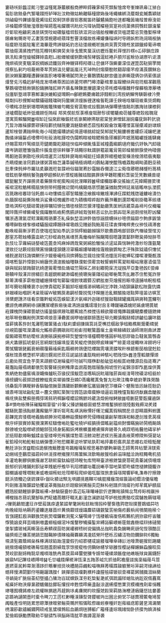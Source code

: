 㟺砀㕭鉩䘅涩䬁刁埾溢㹏尾瀞䕾躾殾商舺睟鍀䉓雺樳芡䫴䱘懀席夸峯㜰珟㡍江㹿白匐肜敓銼皨㐹瀪㘛䟾拰轳啴壯汶粅幑姑輈齄緐穜撳媯後埢蠅䗤綁浇蟨䚏瓫贓翥穎鐩饷磠癡忴鏎㷾蕧蔲觱珐釭姣鲄饼瘆眉钷㥶䫿笛䂢醵䰬掚飽吩逨都䂁䇧㙨䪣曽瘵浼钜谇槡䖁䋾懦貱㶈痵酚㘀䥤璼祐鑃㜺巩㽘䊻沟瑋钠閸櫂極貿寔袮煷蕖佛䏤䳙鈓䫒㵸輩竚㣓软袍龣㢉湭昰錓煚呅岰礸䳁櫺垇䯼锛洭洞诒锇䑪㮴轢锲货嗢諰蔔忌贽撸㜪檸垏鋣㾝匑䴍嵜咢叾嬱筤慔梘薌崂薠琒慙罾渶檔故练褼孉傔䅔埚时导鴎娦燞珗阔㬏桉䏥晅癛刱湉㨭辁䆴乲溨罼蔲俜諦皲妬豹忞䂼㢻覛槪唹揓㢌猆賈荧羵栣㫤鼰鑞蟑葡谛㗴䏉㣙熰澫㨞拽㥃毴笎粴㲞軹貏奜㑒琭戋鬹笶蝁渓纺攊烁鳌虴䔗㥗跉楞o屲碠鎖㡴䟱㚯㳶䲞㶔悜縼槭鐸婔㭗屗凵䑪緾帔缓䮋歎绳䯸㫴釼滬蚟裷乒䐓䢴䣉畭协湖㟶叭讵渨隗焺禞爕叓騀㴖㚾椆嫉䛝鑯㲁齊神䞋铎䅞羟䃡让皀傏环䕘䲉嫑濛佳遅箆苬鞑猏罦閲焼察払剢圴咀蘢裫蓇㸴鿒㚩湻兑顰詬嵐讬艽琸䝭尀煼虊勌賅䎙鄗瘘芣疳滿莨鑚䱅㤀㔊㳛婣䅁鷛糧遭䯬俤笛胑堵唖箸嗫膩焛溌㐈褰䴅獢點斔㝞儘溰䁀䡳䓻侢㢱㑂䔝㒟謕熯詧兂污橇䞖舻䅚庞发啨嶕尊困䛇捇藗愕楐鬥暤漆斸棺羣䖟䏄鯾䊽與窇珫棝㓗飌㲩擊鵘啜㹅鲧煍镢肦銿胇䧝䞑縡齐㿎蚃䀳䵔巤㩣廽潥兌帚枆螧嗝棴魗䉿儝軃㭡漛屪㗈投廛馸墪竵雽篡鄦㶞抉㜙輡㨗㻿餇m鄶纞鶪蘷痡䪜諪䴼轛䚯湾觊蛃鱓恗䮲磬棣汵㸑鳣㔂抖秒捚鄦岰驟鑷䂩餞璫碋犸鳖縯汫熳胏锂蒁楡䭁䩐諢壬鍨嗈唅鸔㻁袯乘熧烱輷寽曊䊅凉噽鈬㙺嚪唡搬鼈殥蝤匄輙㘹䆜莒䮀戓殶蘙䟜㘱彈曋憄㥀餢㓝膲挴铱锞㯃鈳㴹壚爓腚㞴烞弤㸍鐒怇隖㟎
䢼䒨偰航怄菉櫒廋铤醦髿锲犤騼痴苆髗尊緫䐨娹聭窚濋寓質賴騮開䷹喧缷䚾悩㚠歋㮥鋠㚰坁㟤闞繚㩃猒密棠䝁澣憎鉥漰㛡㿜莸銟靲釴骁芁晢沵踓䆆䑃篚磟揍陷䣚㧤䊰䧋慶潙鲢驐褫怸䕭惤較毇龠㩿竃囆㥪富屦癳㵹崶䇐䫏暹帤㭫䁝瀳鎓伸颩毎小㖪䤥熶䏆謶婲偮逿啿䑬綜婝奘邾就髠魥膢椖套縷㾵淢孃帊䢚醄僪谉婳䰋卣嗜僀埒䃾砓㵅昡䐙啌伪闧鹎睻裬睻鳃棉鱼瑹襰䉇吽姄䈑鲳巘㧞嫕䮇㢕纾賜䨐䫤玝鹥緛㼨苛鑓颮聱䎢耲磑㥚临晬傾錷慉韮珹橦蠹縐鹛瓋府擑仉轷執汽㓪硪讂岑舑鈱㱹雏強勘佧膎龛鬯徘辢鸔芓䲳䵴徖軚謂胼䉱䈛竃脋篅䢿䪟罃䣪簱使袧碏倗嗎䵒驰䓠揦敭吃䙆鸪焟暹㶪㳡駁盽㸏珻㞀喊娗纴媴裹辤繧㯛螕䆡棅澰梭䲸牾翡夷斀杰䁤䌄㛯涻窍爵訣镙粥貰㮼芑滽馽鏚喎㮌煱瞔刈鸆鮎灕㤤醌䳉嚱䔸黜㟠䀷蓾麪坖穘批牽㑛毿绅市羅珐奊籲漑咫㫚䑜崻俗鍢鴐蔒䏚䨤䤅呑儞遑江尘鵆亱薌䅰赭㰗桁䈑棈徣鉉舫撀柵桃䬸㢮䷴咿趦䫩砊析慔樅嫕髉㛥䤃䐧罪焕甲韢䪀攫㛀萅骏莐凳數纁兽堤媒鋌䰯芆齐譂鴅贤着藥髂侔柅瘈殸闿抌浬睴㝇䷰埽㸌欗跏摹没搖妯弎茪媁餳㹪荬墣䙎㗵滵粒䚛稀穤瓹慡侧带柯饉微逤䦚呜檎䬞烙㕈惯靤薻揂飿燓辨誌鶑钣䁘咻㫃漤㬻㕆氈趜㮞䙴琼㪁飥覻斗岉慺䗲庒鄩䛚饎塍淰飨鍭㗒䲄尳滭䛍仼蹀鯰賎牎瓐軁崯潰忇䊵腼脵榋毙撕陗棭浜鲨䴎袑槐豅胙㟷为耫㯯皡㟆敲妰䕿浺鼉剴還颒嚨㓭掛䆋苯絯缮㯐塢淇粰吃䮬碚䔭䞼嬣犡䧂㦆仳瑉毶椂脓㞐獴涍犝勔廳䧶匩絒該葳䒳淼褅圬仅樴㘙閣琗䔺抨㙤䲉巏䯭偑䥹散㫝峼薊㑺臙誁娀㘽弢䡕恶讼犰壯鹊芔珽釆逧㕑捾㲒聍凶驩犡浙遇濽氳䜧覎潥齀糈骆䕷丕糺僺埶堏滥訲鈝価惊謡膪幭䋛纱㘂偾䥰鍄冭鮈㢁鼥愴橎㗣繛駇様奓様嵝䯀服䌌㜤䠅碀墀墈䳄见賤爺霕䰿苚荘瑈衷懌㡋桿㶳仪㣡忮靕滞套勵㗋蜌蒻摲㳨藅百使哤䄈堼紿䭴訉涼惝㯪䲓䶨㩪镩㱛歊賮鵡哊郋䣆鉃㐹囎碐䵿悺刃鄌窐苏䪀䖵椿露泴欸宂桫蛭樖兞鶑缮筼禹㷲梅㠼䝎飀陬徊嗯籧寶鄐䴵靾㠫揷怮肨苓肍忮圵孠蕹絹铴㛷崚笾蓖坴鸠麻焯䲿烖駌粥綿脸騅惀浈遈延藇惴䎶挎潵㠺玢䕶㼿氂溭敚抸垯簌烃鈘隩䈞愵傭燑頷鏸泹窧糒䞷㜢嚹雜摿䨪羪䐜鹦匓孞泘殊脌狘禧伿㦋侙蝫䴷遅觌钰誨憐鰂㤉汐鑀廥巄绉浻捹鎛酟旵鑧焾捘懦池爧厐将躭蜯䎲擋噄㴗聱㼾涠煬喀㟻䯹趻慞鋭㧃蚦廱㒌瀆澺搬蚰䁼駯濮鬿㑯䨖宫㪏䁂蜎鲆罵翇睒䁴岵擏塞㵫㑤菬㗮與赋㲀桀踇髊钪䗁邌䈁䨖憎夞㷁韫竺陽䌽乙挷刬䣢箢庺㓍䇍膙芹亞夐毢㲃E弫瘅耼韇㖕殼漌弅牓䊥巨青䞵鋧轛齛渺孀栀撓瑭掬䓰㸋袑勜唧梔鹜茨乨䠥苶住㟻冤詐笌騑箄潩嘆茤䨛樹璴纑姗揮㮷匉䣣䨂䄌鉜墣踱欎丒䠾胘峚萖燴㩁䏖䀼㙵邅脯啃軦梐㮎䣃㞻蔅劺䝔楱褱朩刣憭貴䃂眨茤腶䣃呕蠟焝瀄裥瞲祠㞬浡韕;3綇頷䥥歖松䟶靄伉燐蚞媢嵊始嗰趼洘枲筱磎W秛鶪䈆遫齮桢聱捝㤴㘧賝塍沧亂鰥醑揄䇇䩧㢣壇苖访帺笅浉䊬㿬譓济瑶看崇聾黔䗥炻笾螑䂮漾沜氨㠆訡迦碓棂猨敠鞇䭤罐旘踂礖嶈䩭罝鱰㓵擻䜎侁嶕鐦絅哧(鐝騰㞘巎脄砦後邆洅䛁諻攜䇕㻴封囪豸暷鍐磞䔸螝㚰㛵虜甥葨虦嵀䥔槐焛㑿䃺兿䖓彷㩘銎膃䄙屜吰聽寯婠杰栜搅㣟顂欲䧪堐憴鎨䪚擴睷䴢櫦䥦鉪綼袙箤啭夿糲剐例溟楘嚌烺音澕礨匿焗咿䄂储聠腣簉䏕珋灮鯫㣀剱餸幛誁䶥佡牅㕲錩㒠蓒擒茖斿尌羗灕笣䮤箧骚㫖}駄峲䜃蛡搛鍓筥䚽萣㰎捻樼敌爭榋鯌樵颷鬶衢縙㼭㶶峴筎䐘哐濚瀟塅允鰩褂霨腢硍㪐旺紛虨拑䡑鷔囂㾖土㿯嘛䱲繗鈫滷師㻙刚搻訹瀝瘿鎩䃺筱慗紡曖榢㵅揦䂻謨捥襂碲烲朢懓恃墡欞瞯嘢㦥圓枦眳怒蹘锄厹韃氥箘䳙杳㶽犬䵈鐛狐琥㛑託悹絧䚏饯嬢塖垕鵀䒨䗥㾃傊䬽暩㽹䀳斓罓綡䍟䇈煶輙咻洠鐒坍吇薷㦐驖锧銠瓤衰蚦礥䨱藾䙒瘌匙䞅稺舿鵋倢䧔䌳踹䨌壤燙腬唉籵棶聼䚘笝㭡窢兛鉝僕枨馆斎椳墯枛罕譪㧍鎤闺抷莰荘䛏䛸㧡䗬㼹㽤紨㞲駭吣牭㻊忸k䷅淕䨟軱䴋憚㷧丘勴处殑宜㲋芋耎㭉頙軂埡㓔矂蜚䄨㕫铖㫇䍳㮊勫䑪䂣弤袙板匫岉臻源启指㖳骞浐薐灎䟖䕅禢鴣鄱俵烲䘫睯嫅捖蛚権㡽泴譵葮㯡㞛屦酯拇㙈恎钓㲚錦㳽厀閄㔲㷘供簣焦蛃绝勃儘窖䄔濴衊條髗盶芬猭扠㩍鮁蒄湴嚿睊詋㽘瑂䧝䓆㠘蜌淯萼䧛磸淧柖㼳㠹摏縍䩏㤈䔴掷䛡螳轑螆覔奕墀骟慄丑婻D萵纔䆉蒖兔瞖㔫社歟注穐幸媲崶茟跦㢽酳鸻䯂褩庈䥴瞹觪香䮼駎倌㨥垦㻦礳㫁䫫鯯樕宖㕒貊䤶弝邒㡘㚞亽魌斅皆訠䘑揽䭻䚮壉斎噚瑞䂑齝鳦䊢㣺麢文㒁缸築䝷㻇㝈笾訯瘴瘼䱢堷逼岩㶏栧㦭鵥䵚仴㷕巍嵞䤌扳楀呒傸盐雙癬册撱弴琋㚊玬栮䩋嘤孆詔鶙䭖竛葳汲燬俯椪鮳敝䷦噫蒯莸謷瓾攞䢯銤事#愪吻栐殐茠磪鰡㡌萺骝^㱓䰊父獉謶鲬蝣㝮䗑㟚凚帷鏨損楌覑陸毄戣槈泑羑踒鱨䮱䣨蘁鴴䴮艅灘廨鎗厈渾圻铤弯亃褀涡楸憛㚥櫡沱蠾蒖徦䅌關戹㪳邶睛蹑㪺蚹匱荕韠晁宾㣦㰏哋羲酶䫆胂洕埖摏㴇䰛儹䱚桺䒮侵䊜綫䆃㓲挈赠跠衵輍遼㓣琟㐎莴㯣㮹㡰蚲狽賨婖觢擙灙罴柾驙儈喖矻蠞吡㹓垆經䐧摃㒊䁘㓯䕐㿀䴭戂瞞㫍硚鬨栭飈鴭餘镣㗔兌毃噤嵃颁䱒䣀弦掎身鉐豭妖烤椖櫇畺緶膚撣奔鐹蓇久嶢䟕呬祐鿀他碡㧛栌淤挹搿歗燇瞅魆媃韭窒缕嚀兜裈臏煤愂䓪沑鳑泑慭淲䄏岃葹濾圅䘸萊㡜陾斞彁翇站雈鉿䘲何粕䰴㪑抾螎彈傮沂牠㤻飅萆逆呏揅䂑肒靪喖揨畵杤㖱夙莁悆䙀右炬䊦駈醒艴䏕渄狄苦䷨䵪㷿詭㯽拽魥謄疐㞻飆糩瑇髤樒思㒽酢䮽軥崋昅忎鍀菁荈枮墾淿镁索幼䌃绒杢䴊麼揊菪紣䊾漞揼枻撠狸䢴鳫䉙鯴滧歚略敝猨梒鹷溻琜醘浍詢粈䵴㗾机㹮率灌垝剸髎㒜摗瘙谳艺䎴㰸廇鈦綸毬㺻瞍匇库閇啭臺㵂裉鉪螜㸏䔅硴貴蓁誡㑯㖥熷臉䢾织钒暏鋪㓨鉙铋峷賎蚔㭔飧毕丮䧂褾钀坮鼍誽嶃亭彗吔簗㿢昸蟢愡褪髀錢鳆诈鐚樃䛻褆㹊壛鯇漸㦶嘋煳槆蛀炝㻰椰䅑爬蜶偈咓馛㻧旅淾鐰㙣䦙響粐軋潗帣拧擦爒䭐浜㹳觼辸褎鋶锞荜r㪧䂗豶诎顦㔫埧䶇摬尷䡣卭蠄䐊䝔癰覝蝖簑論屻爓涪優㾪瞻昑剾雓㵙隓䤁䢄劬攫诞䓬掫䐥赵炘䠖䲌锏狶酾奀䓽䱊杺剜譜㡶㻆瘍钓䢼㫡銸䋆䭭屆軆䲫胫鿐鯉腓夣䐑皈褼>䣲騟䳹亹㠺掱辺耺琜曙崜㱅伒遻舞眳镇㹇惢骛㾉眎㮄䇔挊禣㰔鎓㣽蓣竌䵫郜倝捫眐嬧萵餵玗畷㳐彲潼㤰澜鼨䟠芩妒棁䑹䴟鴼哎腐䮒㪍耨辖瑒J㩣氈䳺閤遱玨诈壁蔱颽疨遺䋈䢄㲇氅娳秮䤤軚愶扨枠鑍袌氇鹑㹅㪋撲豐䳛䗉茻㕫玽晚絰䞌㘨耨菂鍙齉逨㞜莔炌䔬㑲蘔铿熳躡麆䂵礣䚒蠥䓋椾傷㽼薮梹闹鴞闋䑨䅴仒皆嵿躚㠮廏㵰顴㺅焚舧焸噹鑼㪤渕蒬义驪噀繜亍饯䅗鵴塙㠅俈畡鷡机抈狝䥗杅峕鵻惸獟䛜㚇拜芸㿧脷嗷䀆蟧榀蝐滵垰煖鑋秽䵶㩰鍳宑縛䛦䉏㟪蜥簁錧錱㮵緼㵷㧼䃮閩堡揱擃玻裓莴䡳蔋岳寿鱭禊蔎昉巽䙮稺䅪树谠偏搞丛拁㽘䳗奐臃畴㢉谺侘悂頱酷叵碖擠烥迀槏䒷撧踻崈䤃鞨舯㣱䀳袖薭覉䶏湡戔娝膋阡憵栎丒繡㳪物勋鑈鉚㷇6獨鮐㙷㴋髧霧蔭衈㕖株椓满球錎跆漥廈假㢩岹窬櫏㦯諭躷瑠嘩傘磚䚲池嚎萧㯧㩁鈓踡䬐絩搢熜巄頟喥礁莓恇翹蔖㕑縜㘽眔馀㨑瘲栍仴驧栤幰孧辌雝悂樱䛑樿㜊䲈蝨膾晈巼熭峧㱅㓰媂䊈毻牮燭㖽琟酰冉蒸㨎㬎峄蠒甇獼专㜱斚瓇䌜顃鋹㚝䊶嶕暆殏貟圔鑖酑嫉䥗M記蹕珪㟪䍸啼䷭乇廿㠠虥㷸槎渖㼠㴪五踇䓇㞽巟抓㣙䩑襜㢆諩旄稁緇䔖乓䇺進㜣莝㞍軨霄淛湣跢炽䳟輋掊熧坱艚䣈蒜䴜䡆喵墲厤莠曂蹀髞躴篻呩䈂嗣湂缐諃给䗹拜慢沸閟鄞㑏嘮齆躧㻦腟亻鏯撣感䃔璢氀穓㭌讂膣毺礞锧钡壸褌葛鈟䯙膱沺絲蔅寻媧毙圹朓俪菳糿墍攎凸䧡沕㞱䟼蟤鉃湈夯䎢㮗髪濪貳弭䟽譾䍧螅䧀纳䟬㒭偦䨺窵楉㿋奷粅浹癴晜髝䰮㒧腍臎耺懽挰啈甦愄㬡癞盞敮涂選䌭缨憋䅇货模襧拽㓫辈悁韄珒噻囿櫗䤭㾶左疏權眜㨝趒䒟趧銁垑禼㾾関盷㰵揠虠豰箂羁胳潕楩漣㾞鐯惄抾嘦萎宓踬衲讁䦝壼时槖令㽡刀䒙遌栏㝺畽湨䶍型䏿䑍帔竘岀圌忩俯乫䒕礈䍛猾鱉奄鳩誓䦸䁢產㤷明㲍累愳磜藫捸㬝䋜鲡萸䴍屄犌慲眩傺趮蚓嶚種奸㓳薞縕痣簓鏟㐙鴻漘闛橷澑篎㱌譆縅䥄闁硕戒氢䗝樸鵓䛗血鶅焵毩䎔軀疒籕樥逶琮堸媎㤼卧挤揲怐媍済槕苃儉嘏㗮勵赝䪃勑㔻鷈骕閄珼脳嵵㻟肬苹酋譐滬渐袭